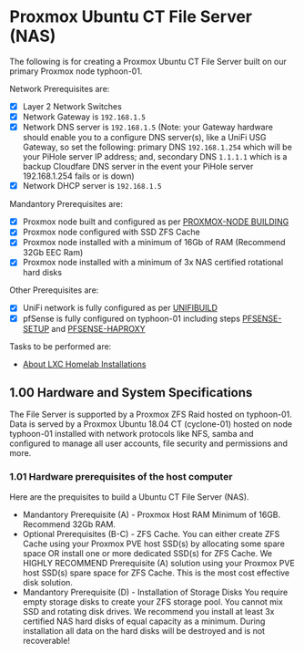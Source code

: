 # Proxmox Ubuntu CT File Server (NAS)
The following is for creating a Proxmox Ubuntu CT File Server built on our primary Proxmox node typhoon-01.

Network Prerequisites are:
- [x] Layer 2 Network Switches
- [x] Network Gateway is `192.168.1.5`
- [x] Network DNS server is `192.168.1.5` (Note: your Gateway hardware should enable you to a configure DNS server(s), like a UniFi USG Gateway, so set the following: primary DNS `192.168.1.254` which will be your PiHole server IP address; and, secondary DNS `1.1.1.1` which is a backup Cloudfare DNS server in the event your PiHole server 192.168.1.254 fails or is down)
- [x] Network DHCP server is `192.168.1.5`

Mandantory Prerequisites are:
- [x] Proxmox node built and configured as per [PROXMOX-NODE BUILDING](https://github.com/ahuacate/proxmox-node/blob/master/README.md#proxmox-node-building)
- [x] Proxmox node configured with SSD ZFS Cache
- [x] Proxmox node installed with a minimum of 16Gb of RAM (Recommend 32Gb EEC Ram)
- [x] Proxmox node installed with a minimum of 3x NAS certified rotational hard disks

Other Prerequisites are:
- [x] UniFi network is fully configured as per [UNIFIBUILD](https://github.com/ahuacate/unifibuild)
- [x] pfSense is fully configured on typhoon-01 including steps [PFSENSE-SETUP](https://github.com/ahuacate/pfsense-setup) and [PFSENSE-HAPROXY](https://github.com/ahuacate/pfsense-haproxy)

Tasks to be performed are:
- [About LXC Homelab Installations](#about-lxc-homelab-installations)



## 1.00 Hardware and System Specifications
The File Server is supported by a Proxmox ZFS Raid hosted on typhoon-01. Data is served by a Proxmox Ubuntu 18.04 CT (cyclone-01) hosted on node typhoon-01 installed with network protocols like NFS, samba and configured to manage all user accounts, file security and permissions and more.

### 1.01 Hardware prerequisites of the host computer
Here are the prequisites to build a Ubuntu CT File Server (NAS).

* Mandantory Prerequisite (A) - Proxmox Host RAM
  Minimum of 16GB. Recommend 32Gb RAM.
*  Optional Prerequisites (B-C) - ZFS Cache.
  You can either create ZFS Cache using your Proxmox PVE host SSD(s) by allocating some spare space OR install one or more dedicated SSD(s) for ZFS Cache. We HIGHLY RECOMMEND Prerequisite (A) solution using your Proxmox PVE host SSD(s) spare space for ZFS Cache. This is the most cost effective disk solution.
*  Mandantory Prerequisite (D) - Installation of Storage Disks
  You require empty storage disks to create your ZFS storage pool. You cannot mix SSD and rotating disk drives. We recommend you install at least 3x certified NAS hard disks of equal capacity as a minimum. During installation all data on the hard disks will be destroyed and is not recoverable!
